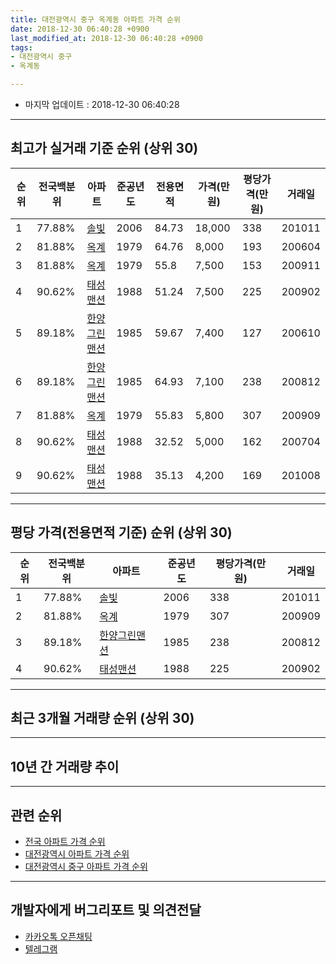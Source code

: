 ```yaml
---
title: 대전광역시 중구 옥계동 아파트 가격 순위
date: 2018-12-30 06:40:28 +0900
last_modified_at: 2018-12-30 06:40:28 +0900
tags:
- 대전광역시 중구
- 옥계동

---
```


* 마지막 업데이트 : 2018-12-30 06:40:28

---

## 최고가 실거래 기준 순위 (상위 30)


|순위|전국백분위|아파트|준공년도|전용면적|가격(만원)|평당가격(만원)|거래일|
|---|---|---|---|---|---|---|---|
|1|77.88%|[솔빛](https://search.naver.com/search.naver?query=%EB%8C%80%EC%A0%84%EA%B4%91%EC%97%AD%EC%8B%9C+%EC%A4%91%EA%B5%AC+%EC%98%A5%EA%B3%84%EB%8F%99+%EC%86%94%EB%B9%9B)|2006|84.73|18,000|338|201011|
|2|81.88%|[옥계](https://search.naver.com/search.naver?query=%EB%8C%80%EC%A0%84%EA%B4%91%EC%97%AD%EC%8B%9C+%EC%A4%91%EA%B5%AC+%EC%98%A5%EA%B3%84%EB%8F%99+%EC%98%A5%EA%B3%84)|1979|64.76|8,000|193|200604|
|3|81.88%|[옥계](https://search.naver.com/search.naver?query=%EB%8C%80%EC%A0%84%EA%B4%91%EC%97%AD%EC%8B%9C+%EC%A4%91%EA%B5%AC+%EC%98%A5%EA%B3%84%EB%8F%99+%EC%98%A5%EA%B3%84)|1979|55.8|7,500|153|200911|
|4|90.62%|[태성맨션](https://search.naver.com/search.naver?query=%EB%8C%80%EC%A0%84%EA%B4%91%EC%97%AD%EC%8B%9C+%EC%A4%91%EA%B5%AC+%EC%98%A5%EA%B3%84%EB%8F%99+%ED%83%9C%EC%84%B1%EB%A7%A8%EC%85%98)|1988|51.24|7,500|225|200902|
|5|89.18%|[한양그린맨션](https://search.naver.com/search.naver?query=%EB%8C%80%EC%A0%84%EA%B4%91%EC%97%AD%EC%8B%9C+%EC%A4%91%EA%B5%AC+%EC%98%A5%EA%B3%84%EB%8F%99+%ED%95%9C%EC%96%91%EA%B7%B8%EB%A6%B0%EB%A7%A8%EC%85%98)|1985|59.67|7,400|127|200610|
|6|89.18%|[한양그린맨션](https://search.naver.com/search.naver?query=%EB%8C%80%EC%A0%84%EA%B4%91%EC%97%AD%EC%8B%9C+%EC%A4%91%EA%B5%AC+%EC%98%A5%EA%B3%84%EB%8F%99+%ED%95%9C%EC%96%91%EA%B7%B8%EB%A6%B0%EB%A7%A8%EC%85%98)|1985|64.93|7,100|238|200812|
|7|81.88%|[옥계](https://search.naver.com/search.naver?query=%EB%8C%80%EC%A0%84%EA%B4%91%EC%97%AD%EC%8B%9C+%EC%A4%91%EA%B5%AC+%EC%98%A5%EA%B3%84%EB%8F%99+%EC%98%A5%EA%B3%84)|1979|55.83|5,800|307|200909|
|8|90.62%|[태성맨션](https://search.naver.com/search.naver?query=%EB%8C%80%EC%A0%84%EA%B4%91%EC%97%AD%EC%8B%9C+%EC%A4%91%EA%B5%AC+%EC%98%A5%EA%B3%84%EB%8F%99+%ED%83%9C%EC%84%B1%EB%A7%A8%EC%85%98)|1988|32.52|5,000|162|200704|
|9|90.62%|[태성맨션](https://search.naver.com/search.naver?query=%EB%8C%80%EC%A0%84%EA%B4%91%EC%97%AD%EC%8B%9C+%EC%A4%91%EA%B5%AC+%EC%98%A5%EA%B3%84%EB%8F%99+%ED%83%9C%EC%84%B1%EB%A7%A8%EC%85%98)|1988|35.13|4,200|169|201008|


---

## 평당 가격(전용면적 기준) 순위 (상위 30)


|순위|전국백분위|아파트|준공년도|평당가격(만원)|거래일|
|---|---|---|---|---|---|
|1|77.88%|[솔빛](https://search.naver.com/search.naver?query=%EB%8C%80%EC%A0%84%EA%B4%91%EC%97%AD%EC%8B%9C+%EC%A4%91%EA%B5%AC+%EC%98%A5%EA%B3%84%EB%8F%99+%EC%86%94%EB%B9%9B)|2006|338|201011|
|2|81.88%|[옥계](https://search.naver.com/search.naver?query=%EB%8C%80%EC%A0%84%EA%B4%91%EC%97%AD%EC%8B%9C+%EC%A4%91%EA%B5%AC+%EC%98%A5%EA%B3%84%EB%8F%99+%EC%98%A5%EA%B3%84)|1979|307|200909|
|3|89.18%|[한양그린맨션](https://search.naver.com/search.naver?query=%EB%8C%80%EC%A0%84%EA%B4%91%EC%97%AD%EC%8B%9C+%EC%A4%91%EA%B5%AC+%EC%98%A5%EA%B3%84%EB%8F%99+%ED%95%9C%EC%96%91%EA%B7%B8%EB%A6%B0%EB%A7%A8%EC%85%98)|1985|238|200812|
|4|90.62%|[태성맨션](https://search.naver.com/search.naver?query=%EB%8C%80%EC%A0%84%EA%B4%91%EC%97%AD%EC%8B%9C+%EC%A4%91%EA%B5%AC+%EC%98%A5%EA%B3%84%EB%8F%99+%ED%83%9C%EC%84%B1%EB%A7%A8%EC%85%98)|1988|225|200902|


---

## 최근 3개월 거래량 순위 (상위 30)


<div style="width:100%;">
    <canvas id="deal_count_ranking" height="250"></canvas>
</div>


<script>
new Chart(document.getElementById("deal_count_ranking"), {
    type: 'horizontalBar',
    data: {
        labels: ['한양그린맨션', '옥계', '태성맨션', '솔빛'],
        datasets: [{
            label: '실거래 수',
            data: [1, 1, 1, 1],
            borderColor: "rgba(255, 0, 128, 1)",
            backgroundColor: "rgba(255, 0, 128, 0.5)",
            fill: false,
        }]
    },
    options: {
        responsive: true,
        title: {
            display: true,
            text: '최근 3개월 거래량 순위'
        },
        tooltips: {
            mode: 'index',
            intersect: false,
            callbacks: {
                title: function(tooltipItems, data) {
                    return "실거래 수:";
                },
                label: function(tooltipItem, data) {
                    return data.labels[tooltipItem.index] + ": " + tooltipItem.xLabel;
                }
            }
        },
        hover: {
            mode: 'nearest',
            intersect: true
        },
        scales: {
            xAxes: [{
                display: true,
                scaleLabel: {
                    display: true,
                    labelString: '실거래 수'
                },
                ticks: {
                    suggestedMin: 0,
                }
            }],
            yAxes: [{
                display: true,
                ticks: {
                    autoSkip: false,
                    callback: function(value, index, values) {
                        if (value.length > 15)
                            return value.substr(0, 13) + "...";
                        else
                            return value;
                    }
                },
                scaleLabel: {
                    display: false,
                }
            }]
        }
    }
});

</script>


---

## 10년 간 거래량 추이


<div style="width:100%;">
    <canvas id="deal_progress" height="250"></canvas>
</div>

<script>
new Chart(document.getElementById("deal_progress"), {
    type: 'line',
    data: {
        labels: ['200812','200901','200902','200903','200904','200905','200906','200907','200908','200909','200910','200911','200912','201001','201002','201003','201004','201005','201006','201007','201008','201009','201010','201011','201012','201101','201102','201103','201104','201105','201106','201107','201108','201109','201110','201111','201112','201201','201202','201203','201204','201205','201206','201207','201208','201209','201210','201211','201212','201301','201302','201303','201304','201305','201306','201307','201308','201309','201310','201311','201312','201401','201402','201403','201404','201405','201406','201407','201408','201409','201410','201411','201412','201501','201502','201503','201504','201505','201506','201507','201508','201509','201510','201511','201512','201601','201602','201603','201604','201605','201606','201607','201608','201609','201610','201611','201612','201701','201702','201703','201704','201705','201706','201707','201708','201709','201710','201711','201712','201801','201802','201803','201804','201805','201806','201807','201808','201809','201810','201811','201812'],
        datasets: [{
            label: '실거래 수',
            pointRadius: 1,
            data: [3, 1, 4, 1, 2, 1, 2, 2, 4, 5, 2, 4, 2, 0, 0, 4, 0, 4, 3, 14, 4, 3, 4, 6, 4, 5, 1, 4, 4, 2, 1, 2, 1, 3, 2, 1, 17, 0, 2, 0, 0, 1, 0, 1, 0, 2, 2, 0, 0, 0, 1, 7, 5, 4, 2, 1, 6, 5, 5, 0, 2, 0, 3, 0, 3, 3, 1, 0, 0, 0, 3, 4, 1, 1, 1, 1, 0, 2, 5, 1, 3, 3, 1, 1, 2, 0, 1, 0, 4, 4, 1, 0, 1, 4, 2, 0, 1, 0, 4, 3, 0, 1, 5, 1, 5, 3, 0, 2, 3, 1, 1, 1, 1, 1, 0, 1, 0, 1, 3, 1, 0],
            borderColor: "rgba(255, 201, 14, 1)",
            backgroundColor: "rgba(255, 201, 14, 0.5)",
            fill: true,
        }]
    },
    options: {
        responsive: true,
        title: {
            display: true,
            text: '10년간 거래량 추이'
        },
        tooltips: {
            mode: 'index',
            intersect: false,
        },
        hover: {
            mode: 'nearest',
            intersect: true
        },
        scales: {
            xAxes: [{
                display: true,
                scaleLabel: {
                    display: true,
                    labelString: '년/월'
                }
            }],
            yAxes: [{
                display: true,
                ticks: {
                    suggestedMin: 0,
                },
                scaleLabel: {
                    display: true,
                    labelString: '실거래 수'
                }
            }]
        }
    }
});

</script>


---

## 관련 순위

- [전국 아파트 가격 순위](https://inasie.github.io/apt-ranking/전국)
- [대전광역시 아파트 가격 순위](https://inasie.github.io/apt-ranking/대전광역시)
- [대전광역시 중구 아파트 가격 순위](https://inasie.github.io/apt-ranking/대전광역시-중구)


---

## 개발자에게 버그리포트 및 의견전달

- [카카오톡 오픈채팅](https://open.kakao.com/o/gLJUAP4)
- [텔레그램](https://t.me/inasie)


